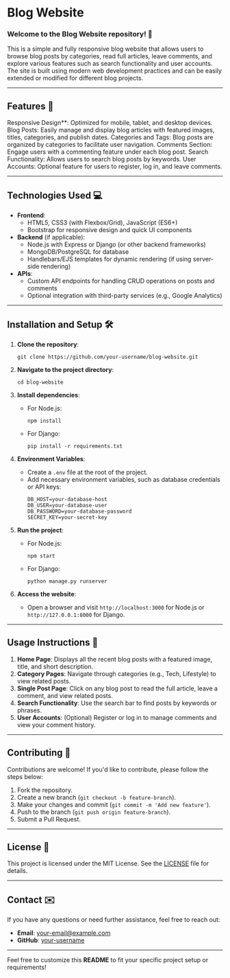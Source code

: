 
# Blog Website

### Welcome to the Blog Website repository! 📝

This is a simple and fully responsive blog website that allows users to browse blog posts by categories, read full articles, leave comments, and explore various features such as search functionality and user accounts. The site is built using modern web development practices and can be easily extended or modified for different blog projects.

---

## Features 🎯

Responsive Design**: Optimized for mobile, tablet, and desktop devices.
Blog Posts: Easily manage and display blog articles with featured images, titles, categories, and publish dates.
Categories and Tags: Blog posts are organized by categories to facilitate user navigation.
Comments Section: Engage users with a commenting feature under each blog post.
Search Functionality: Allows users to search blog posts by keywords.
User Accounts: Optional feature for users to register, log in, and leave comments.

---

## **Technologies Used** 💻

- **Frontend**:
  - HTML5, CSS3 (with Flexbox/Grid), JavaScript (ES6+)
  - Bootstrap for responsive design and quick UI components
- **Backend** (if applicable):
  - Node.js with Express or Django (or other backend frameworks)
  - MongoDB/PostgreSQL for database
  - Handlebars/EJS templates for dynamic rendering (if using server-side rendering)
- **APIs**:
  - Custom API endpoints for handling CRUD operations on posts and comments
  - Optional integration with third-party services (e.g., Google Analytics)
---

## **Installation and Setup** 🛠

1. **Clone the repository**:
   ```
   git clone https://github.com/your-username/blog-website.git
   ```
   
2. **Navigate to the project directory**:
   ```
   cd blog-website
   ```

3. **Install dependencies**:
   - For Node.js:
     ```
     npm install
     ```
   - For Django:
     ```
     pip install -r requirements.txt
     ```

4. **Environment Variables**:
   - Create a `.env` file at the root of the project.
   - Add necessary environment variables, such as database credentials or API keys:
     ```
     DB_HOST=your-database-host
     DB_USER=your-database-user
     DB_PASSWORD=your-database-password
     SECRET_KEY=your-secret-key
     ```

5. **Run the project**:
   - For Node.js:
     ```
     npm start
     ```
   - For Django:
     ```
     python manage.py runserver
     ```

6. **Access the website**:
   - Open a browser and visit `http://localhost:3000` for Node.js or `http://127.0.0.1:8000` for Django.

---

## **Usage Instructions** 🚀

1. **Home Page**: Displays all the recent blog posts with a featured image, title, and short description.
2. **Category Pages**: Navigate through categories (e.g., Tech, Lifestyle) to view related posts.
3. **Single Post Page**: Click on any blog post to read the full article, leave a comment, and view related posts.
4. **Search Functionality**: Use the search bar to find posts by keywords or phrases.
5. **User Accounts**: (Optional) Register or log in to manage comments and view your comment history.

---

## **Contributing** 🤝

Contributions are welcome! If you'd like to contribute, please follow the steps below:

1. Fork the repository.
2. Create a new branch (`git checkout -b feature-branch`).
3. Make your changes and commit (`git commit -m 'Add new feature'`).
4. Push to the branch (`git push origin feature-branch`).
5. Submit a Pull Request.

---

## **License** 📄

This project is licensed under the MIT License. See the [LICENSE](LICENSE) file for details.

---

## **Contact** ✉️

If you have any questions or need further assistance, feel free to reach out:

- **Email**: your-email@example.com
- **GitHub**: [your-username](https://github.com/your-username)

---

Feel free to customize this **README** to fit your specific project setup or requirements!
